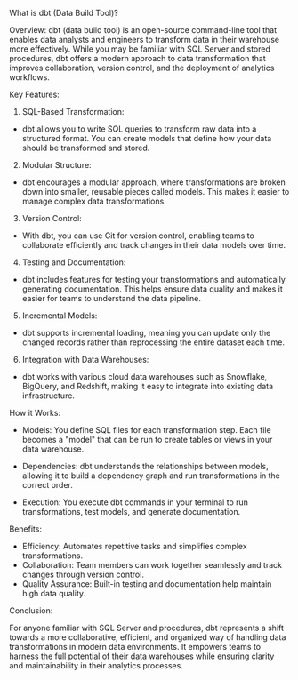 What is dbt (Data Build Tool)?

Overview:
dbt (data build tool) is an open-source command-line tool that enables data analysts and engineers to transform data in their warehouse more effectively. While you may be familiar with SQL Server and stored procedures, dbt offers a modern approach to data transformation that improves collaboration, version control, and the deployment of analytics workflows.

Key Features:

1. SQL-Based Transformation:

- dbt allows you to write SQL queries to transform raw data into a structured format. You can create models that define how your data should be transformed and stored.


2. Modular Structure:

- dbt encourages a modular approach, where transformations are broken down into smaller, reusable pieces called models. This makes it easier to manage complex data transformations.


3. Version Control:

- With dbt, you can use Git for version control, enabling teams to collaborate efficiently and track changes in their data models over time.


4. Testing and Documentation:

- dbt includes features for testing your transformations and automatically generating documentation. This helps ensure data quality and makes it easier for teams to understand the data pipeline.


5. Incremental Models:

- dbt supports incremental loading, meaning you can update only the changed records rather than reprocessing the entire dataset each time.


6. Integration with Data Warehouses:

- dbt works with various cloud data warehouses such as Snowflake, BigQuery, and Redshift, making it easy to integrate into existing data infrastructure.

How it Works:

- Models: You define SQL files for each transformation step. Each file becomes a "model" that can be run to create tables or views in your data warehouse.


- Dependencies: dbt understands the relationships between models, allowing it to build a dependency graph and run transformations in the correct order.


- Execution: You execute dbt commands in your terminal to run transformations, test models, and generate documentation.

Benefits:

- Efficiency: Automates repetitive tasks and simplifies complex transformations.
- Collaboration: Team members can work together seamlessly and track changes through version control.
- Quality Assurance: Built-in testing and documentation help maintain high data quality.

Conclusion:

For anyone familiar with SQL Server and procedures, dbt represents a shift towards a more collaborative, efficient, and organized way of handling data transformations in modern data environments. It empowers teams to harness the full potential of their data warehouses while ensuring clarity and maintainability in their analytics processes.
